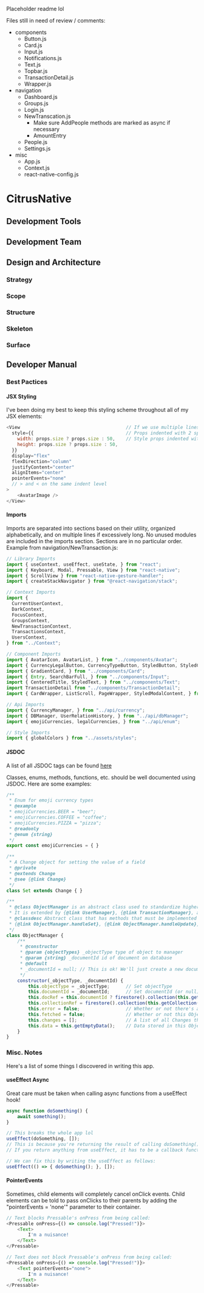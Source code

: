 Placeholder readme lol

Files still in need of review / comments:
- components
    - Button.js
    - Card.js
    - Input.js
    - Notifications.js
    - Text.js
    - Topbar.js
    - TransactionDetail.js
    - Wrapper.js
- navigation
    - Dashboard.js
    - Groups.js
    - Login.js
    - NewTranscation.js
        - Make sure AddPeople methods are marked as async if necessary
        - AmountEntry
    - People.js
    - Settings.js
- misc
    - App.js
    - Context.js
    - react-native-config.js

# CitrusNative
## Development Tools
## Development Team
## Design and Architecture
### Strategy
### Scope
### Structure
### Skeleton
### Surface
## Developer Manual
### Best Pactices
#### JSX Styling
I've been doing my best to keep this styling scheme throughout all of my JSX elements:
```js
<View                                       // If we use multiple lines...
  style={{                                  // Props indented with 2 spaces 
    width: props.size ? props.size : 50,    // Style props indented with 4 spaces
    height: props.size ? props.size : 50,
  }} 
  display="flex" 
  flexDirection="column" 
  justifyContent="center" 
  alignItems="center"
  pointerEvents="none"
  // > and < on the same indent level
>
    <AvatarImage />
</View>
```
#### Imports
Imports are separated into sections based on their utility, organized alphabetically, and on multiple lines if excessively long.
No unused modules are included in the imports section.
Sections are in no particular order.
Example from navigation/NewTransaction.js:
```js
// Library Imports
import { useContext, useEffect, useState, } from "react";
import { Keyboard, Modal, Pressable, View } from "react-native";
import { ScrollView } from "react-native-gesture-handler";
import { createStackNavigator } from "@react-navigation/stack";

// Context Imports
import { 
  CurrentUserContext, 
  DarkContext, 
  FocusContext, 
  GroupsContext, 
  NewTransactionContext, 
  TransactionsContext, 
  UsersContext, 
} from "../Context";

// Component Imports
import { AvatarIcon, AvatarList, } from "../components/Avatar";
import { CurrencyLegalButton, CurrencyTypeButton, StyledButton, StyledCheckbox, DropDownButton, } from "../components/Button";
import { GradientCard, } from "../components/Card";
import { Entry, SearchBarFull, } from "../components/Input";
import { CenteredTitle, StyledText, } from "../components/Text";
import TransactionDetail from "../components/TransactionDetail";
import { CardWrapper, ListScroll, PageWrapper, StyledModalContent, } from "../components/Wrapper";

// Api Imports
import { CurrencyManager, } from "../api/currency";
import { DBManager, UserRelationHistory, } from "../api/dbManager";
import { emojiCurrencies, legalCurrencies, } from "../api/enum";

// Style Imports
import { globalColors } from "../assets/styles";
```
#### JSDOC
A list of all JSDOC tags can be found [here](https://jsdoc.app/)

Classes, enums, methods, functions, etc. should be well documented using JSDOC. Here are some examples:
```js
/**
 * Enum for emoji currency types
 * @example
 * emojiCurrencies.BEER = "beer";
 * emojiCurrencies.COFFEE = "coffee";
 * emojiCurrencies.PIZZA = "pizza";
 * @readonly
 * @enum {string}
 */
export const emojiCurrencies = { }

/**
 * A Change object for setting the value of a field
 * @private
 * @extends Change
 * @see {@link Change}
 */
class Set extends Change { }

/**
 * @class ObjectManager is an abstract class used to standardize higher-level oprations of database objects.
 * It is extended by {@link UserManager}, {@link TransactionManager}, and {@link GroupManager}.
 * @classdesc Abstract class that has methods that must be implemented by subclasses ({@link ObjectManager.handleAdd}, {@link ObjectManager.handleRemove}, 
 * {@link ObjectManager.handleSet}, {@link ObjectManager.handleUpdate}, {@link ObjectManager.handleGet}, and {@link ObjectManager.getEmptyData})
 */
class ObjectManager {
    /**
     * @constructor
     * @param {objectTypes} _objectType type of object to manager
     * @param {string} _documentId id of document on database
     * @default
     * _documentId = null; // This is ok! We'll just create a new document if there's no ID
     */
    constructor(_objectType, _documentId) {
        this.objectType = _objectType;      // Set objectType
        this.documentId = _documentId;      // Set documentId (or null)
        this.docRef = this.documentId ? firestore().collection(this.getCollection()).doc(_documentId) : null;   // Get reference if there's an ID
        this.collectionRef = firestore().collection(this.getCollection()); // Get collection reference based on the objectType
        this.error = false;                 // Whether or not there's an error in this ObjectManager (hopefully not)
        this.fetched = false;               // Whether or not this ObjectManager has fetched any data    
        this.changes = [];                  // A list of all Changes that this ObjectManager has yet to apply
        this.data = this.getEmptyData();    // Data stored in this ObjectManger (specific to subclass)
    } 
}
```
### Misc. Notes
Here's a list of some things I discovered in writing this app.
#### useEffect Async
Great care must be taken when calling async functions from a useEffect hook!
```js
async function doSomething() {
    await something();
}

// This breaks the whole app lol
useEffect(doSomething, []);
// This is because you're returning the result of calling doSomething() from the useEffect function.
// If you return anything from useEffect, it has to be a callback function.

// We can fix this by writing the useEffect as follows:
useEffect(() => { doSomething(); }, []);
```
#### PointerEvents
Sometimes, child elements will completely cancel onClick events. Child elements can be told to pass onClicks to their parents by adding the "pointerEvents = 'none'" parameter to their container.
```js
// Text blocks Pressable's onPress from being called:
<Pressable onPress={() => console.log("Pressed!")}>
    <Text>
        I'm a nuisance!
    </Text>
</Pressable>

// Text does not block Pressable's onPress from being called:
<Pressable onPress={() => console.log("Pressed!")}>
    <Text pointerEvents="none">
        I'm a nuisance!
    </Text>
</Pressable>
```